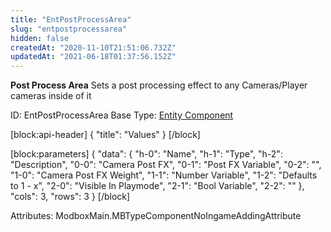 ```yaml
---
title: "EntPostProcessArea"
slug: "entpostprocessarea"
hidden: false
createdAt: "2020-11-10T21:51:06.732Z"
updatedAt: "2021-06-18T01:37:56.152Z"
---
```

**Post Process Area**
Sets a post processing effect to any Cameras/Player cameras inside of it

ID: EntPostProcessArea
Base Type: [Entity Component](doc:componententity)

[block:api-header]
{
  "title": "Values"
}
[/block]

[block:parameters]
{
  "data": {
    "h-0": "Name",
    "h-1": "Type",
    "h-2": "Description",
    "0-0": "Camera Post FX",
    "0-1": "Post FX Variable",
    "0-2": "",
    "1-0": "Camera Post FX Weight",
    "1-1": "Number Variable",
    "1-2": "Defaults to 1 - x",
    "2-0": "Visible In Playmode",
    "2-1": "Bool Variable",
    "2-2": ""
  },
  "cols": 3,
  "rows": 3
}
[/block]


Attributes:
ModboxMain.MBTypeComponentNoIngameAddingAttribute